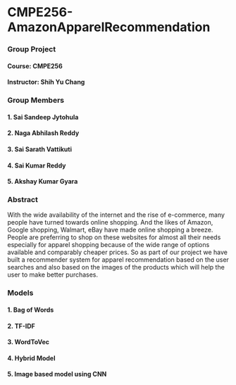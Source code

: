 # CMPE256-AmazonApparelRecommendation
### Group Project
#### Course: CMPE256
#### Instructor: Shih Yu Chang

### Group Members
#### 1. Sai Sandeep Jytohula 
#### 2. Naga Abhilash Reddy
#### 3. Sai Sarath Vattikuti
#### 4. Sai Kumar Reddy
#### 5. Akshay Kumar Gyara

### Abstract
With the wide availability of the internet and the rise of e-commerce, many people have turned towards online shopping. And the likes of Amazon, Google shopping, Walmart, eBay have made online shopping a breeze. People are preferring to shop on these websites for almost all their needs especially for apparel shopping because of the wide range of options available and comparably cheaper prices. So as part of our project we have built a recommender system for apparel recommendation based on the user searches and also based on the images of the products which will help the user to make better purchases.

### Models
#### 1. Bag of Words
#### 2. TF-IDF
#### 3. WordToVec
#### 4. Hybrid Model
#### 5. Image based model using CNN

